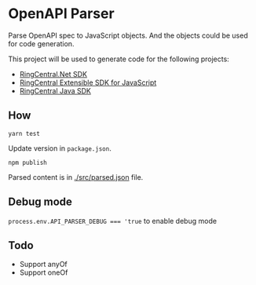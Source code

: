 # OpenAPI Parser

Parse OpenAPI spec to JavaScript objects. And the objects could be used for code generation.

This project will be used to generate code for the following projects:

- [RingCentral.Net SDK](https://github.com/ringcentral/RingCentral.Net)
- [RingCentral Extensible SDK for JavaScript](https://github.com/ringcentral/RingCentral-extensible)
- [RingCentral Java SDK](https://github.com/ringcentral/ringcentral-java)


## How

```
yarn test
```

Update version in `package.json`.

```
npm publish
```

Parsed content is in [./src/parsed.json](./src/parsed.json) file.


## Debug mode

`process.env.API_PARSER_DEBUG === 'true` to enable debug mode


## Todo

- Support anyOf
- Support oneOf
